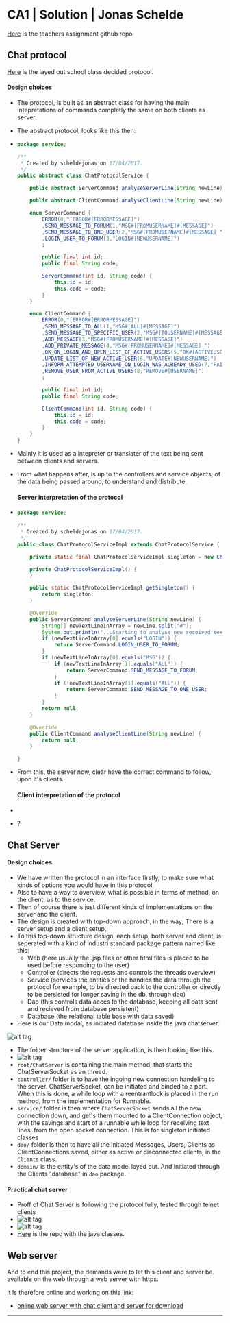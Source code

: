 # CA1 | Solution | Jonas Schelde

[Here](https://github.com/CphBusCosSem3/Exercises/tree/master/CA/CA1) is the teachers assignment github repo

## Chat protocol

[Here](https://github.com/scheldejonas/Exercises/blob/master/CA/CA1/protocol.md) is the layed out school class decided protocol.

#### Design choices

- The protocol, is built as an abstract class for having the main intepretations of commands completly the same on both clients as server.

- The abstract protocol, looks like this then:

- ```java
  package service;

  /**
   * Created by scheldejonas on 17/04/2017.
   */
  public abstract class ChatProtocolService {

      public abstract ServerCommand analyseServerLine(String newLine);

      public abstract ClientCommand analyseClientLine(String newLine);

      enum ServerCommand {
          ERROR(0,"[ERROR#[ERRORMESSAGE]")
          ,SEND_MESSAGE_TO_FORUM(1,"MSG#[FROMUSERNAME]#[MESSAGE]")
          ,SEND_MESSAGE_TO_ONE_USER(2,"MSG#[FROMUSERNAME]#[MESSAGE] ")
          ,LOGIN_USER_TO_FORUM(3,"LOGIN#[NEWUSERNAME]")
          ;

          public final int id;
          public final String code;

          ServerCommand(int id, String code) {
              this.id = id;
              this.code = code;
          }
      }

      enum ClientCommand {
          ERROR(0,"[ERROR#[ERRORMESSAGE]")
          ,SEND_MESSAGE_TO_ALL(1,"MSG#[ALL]#[MESSAGE]")
          ,SEND_MESSAGE_TO_SPECIFIC_USER(2,"MSG#[TOUSERNAME]#[MESSAGE]")
          ,ADD_MESSAGE(3,"MSG#[FROMUSERNAME]#[MESSAGE]")
          ,ADD_PRIVATE_MESSAGE(4,"MSG#[FROMUSERNAME]#[MESSAGE] ")
          ,OK_ON_LOGIN_AND_OPEN_LIST_OF_ACTIVE_USERS(5,"OK#[ACTIVEUSERNAME1]#[ACTIVEUSERNAME2]")
          ,UPDATE_LIST_OF_NEW_ACTIVE_USER(6,"UPDATE#[NEWUSERNAME]")
          ,INFORM_ATTEMPTED_USERNAME_ON_LOGIN_WAS_ALREADY_USED(7,"FAIL")
          ,REMOVE_USER_FROM_ACTIVE_USERS(8,"REMOVE#[USERNAME]")
          ;

          public final int id;
          public final String code;

          ClientCommand(int id, String code) {
              this.id = id;
              this.code = code;
          }
      }
  }
  ```

- Mainly it is used as a intepreter or translater of the text being sent between clients and servers.

- From what happens after, is up to the controllers and service objects, of the data being passed around, to understand and distribute.

  #### Server interpretation of the protocol

- ```java
  package service;

  /**
   * Created by scheldejonas on 17/04/2017.
   */
  public class ChatProtocolServiceImpl extends ChatProtocolService {

      private static final ChatProtocolServiceImpl singleton = new ChatProtocolServiceImpl();

      private ChatProtocolServiceImpl() {
      }

      public static ChatProtocolServiceImpl getSingleton() {
          return singleton;
      }

      @Override
      public ServerCommand analyseServerLine(String newLine) {
          String[] newTextLineInArray = newLine.split("#");
          System.out.println("...Starting to analyse new received textline from client on server: " + newLine);
          if (newTextLineInArray[0].equals("LOGIN")) {
              return ServerCommand.LOGIN_USER_TO_FORUM;
          }
          if (newTextLineInArray[0].equals("MSG")) {
              if (newTextLineInArray[1].equals("ALL")) {
                  return ServerCommand.SEND_MESSAGE_TO_FORUM;
              }
              if (!newTextLineInArray[1].equals("ALL")) {
                  return ServerCommand.SEND_MESSAGE_TO_ONE_USER;
              }
          }
          return null;
      }

      @Override
      public ClientCommand analyseClientLine(String newLine) {
          return null;
      }

  }
  ```

- From this, the server now, clear have the correct command to follow, upon it's clients.

  #### Client interpretation of the protocol

- ```

  ```

- ?

## Chat Server

#### Design choices

- We have written the protocol in an interface firstly, to make sure what kinds of options you would have in this protocol.
- Also to have a way to overview, what is possible in terms of method, on the client, as to the service.
- Then of course there is just different kinds of implementations on the server and the client.
- The design is created with top-down approach, in the way; There is a server setup and a client setup.
- To this top-down structure design, each setup, both server and client, is seperated with a kind of industri standard package pattern named like this:
  - Web (here usually the .jsp files or other html files is placed to be used before responding to the user)
  - Controller (directs the requests and controls the threads overview)
  - Service (services the entities or the handles the data through the protocol for example, to be directed back to the controller or directly to be persisted for longer saving in the db, through dao)
  - Dao (this controls data acces to the database, keeping all data sent and recieved from database persistent)
  - Database (the relational table base with data saved)
- Here is our Data modal, as initiated database inside the java chatserver:

![alt tag](images/chat_server_domain_diagram.png)



- The folder structure of the server application, is then looking like this.
- ![alt tag](images/folder_structure_of_chat_server.png)
- ```root/ChatServer```  is containing the main method, that starts the ChatServerSocket as an thread.
- ```controller/``` folder is to have the ingoing new connection handeling to the server. ChatServerSocket, can be initiated and binded to a port. When this is done, a while loop with a reentrantlock is placed in the run method, from the implementation for Runnable.
- ```service/``` folder is then where ```ChatServerSocket``` sends all the new connection down, and get's them mounted to a ClientConnection object, with the savings and start of a runnable while loop for receiving text lines, from the open socket connection. This is for singleton initiated classes
- ```dao/``` folder is then to have all the initiated Messages, Users, Clients as ClientConnections saved, either as active or disconnected clients, in the ```Clients``` class.
- ```domain/``` is the entity's of the data model layed out. And initiated through the Clients "database" in ```dao```  package.

#### Practical chat server

- Proff of Chat Server is following the protocol fully, tested through telnet clients
- ![alt tag](images/chat_server_proof_of_concept.png)
- ![alt tag](images/chat_server_proof_of_concept_after_connection_terminate.png)
- [Here]() is the repo with the java classes.

## Web server

And to end this project, the demands were to let this client and server be available on the web through a web server with https.

it is therefore online and working on this link:

- [online web server with chat client and server for download](https://77.66.48.34)

---
